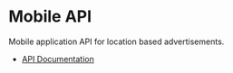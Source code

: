 # Mobile API
Mobile application API for location based advertisements.

- [API Documentation](documentations/api_doc.md)